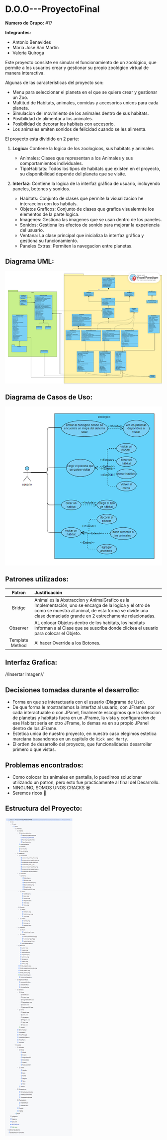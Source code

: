 # D.O.O---ProyectoFinal

**Numero de Grupo:** #17

**Integrantes:**

* Antonio Benavides
* Maria Jose San Martin
* Valeria Quiroga

Este proyecto consiste en simular el funcionamiento de un zoológico,
que permite a los usuarios crear y gestionar su propio zoológico virtual de manera interactiva.

Algunas de las caracteristicas del proyecto son:
* Menu para seleccionar el planeta en el que se quiere crear y gestionar un Zoo.
* Multitud de Habitats, animales, comidas y accesorios unicos para cada planeta.
* Simulacion del movimiento de los animales dentro de sus habitats.
* Posibilidad de alimentar a los animales.
* Posibilidad de decorar los habitats con accesorio.
* Los animales emiten sonidos de felicidad cuando se les alimenta.

El proyecto esta dividido en 2 parte:

1. **Logica:** Contiene la logica de los zoologicos, sus habitats y animales
    * Animales: Clases que representan a los Animales y sus comportamientos individuales.
    * TipoHabitats: Todos los tipos de habitats que existen en el proyecto, su disponibilidad depende del planeta que se visite.

2. **Interfaz:** Contiene la lógica de la interfaz gráfica de usuario, incluyendo paneles,
   botones y sonidos.
    * Habitats: Conjunto de clases que permite la visualizacion he interaccion con los habitats.
    * Objetos Graficos: Conjunto de clases que grafica visualemnte los elementos de la parte logica.
    * Imagenes: Gestiona las imagenes que se usan dentro de los paneles.
    * Sonidos: Gestiona los efectos de sonido para mejorar la experiencia del usuario.
    * Ventana: La clase principal que inicializa la interfaz gráfica y gestiona su funcionamiento.
    * Paneles Extras: Permiten la navegacion entre planetas.

**Diagrama UML**:
-
![UML.png](UML.png)

**Diagrama de Casos de Uso**:
-

![img.png](img.png)

**Patrones utilizados**:
-

|      Patron      | Justificación                                                                                                                                                                                                          |
|:----------------:|:-----------------------------------------------------------------------------------------------------------------------------------------------------------------------------------------------------------------------|
|      Bridge      | Animal es la Abstraccion y AnimalGrafico es la Implementación, uno se encarga de la logica y el otro de como se muestra al animal, de esta forma se divide una clase demaciado grande en 2 estrechamente relacionadas. |
|     Observer     | AL colocar Objetos dentro de los habitats, los habitats informan a al Clase que se suscriba donde clickea el usuario para colocar el Objeto.                                                                           |
| Template Method  | Al hacer Override a los Botones.                                                                                                                                                                                       |

**Interfaz Grafica**:
-

//Insertar Imagen//

**Decisiones tomadas durante el desarrollo**:
-

* Forma en que se interactuaria con el usuario (Diagrama de Uso).
* De que forma le mostrariamos la interfaz al usuario, con JFrames por cada interactuable o con JPanel, finalmente escogimos que la seleccion de planetas y habitats fuera en un JFrame, la vista y configuracion de ese Habitat seria en otro JFrame, lo demas va en su propio JPanel dentro de los JFrame.
* Estetica unica de nuestro proyecto, en nuestro caso elegimos estetica marciana basandonos en un capitulo de `Rick and Morty`.
* El orden de desarrollo del proyecto, que funcionalidades desarrollar primero o que vistas.

**Problemas encontrados**:
-

* Como colocar los animales en pantalla, lo puedimos solucionar utilizando un patron, pero esto fue practicamente al final del Desarrollo.
* NINGUNO, SOMOS UNOS CRACKS 😎
* Seremos ricos 🤑


**Estructura del Proyecto**:
-

![Estructura.png](Estructura.png)
